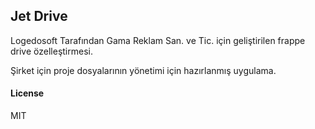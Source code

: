 ## Jet Drive
Logedosoft Tarafından Gama Reklam San. ve Tic. için geliştirilen frappe drive özelleştirmesi.

Şirket için proje dosyalarının yönetimi için hazırlanmış uygulama.


#### License

MIT
